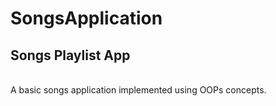 # SongsApplication <br>
<h2> Songs Playlist App </h2> <br>
A basic songs application implemented using OOPs concepts.
